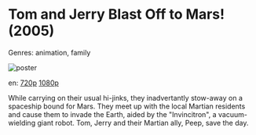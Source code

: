 # Tom and Jerry Blast Off to Mars! (2005)

Genres: animation, family

![poster](http://image.tmdb.org/t/p/w500/8C4cpDQLbjLpJhy8C3L7ak4Hw4F.jpg)

en:
  [720p](magnet:?xt=urn:btih:6a1b4da9d7276063449a3c114d053850581fdcd8&dn=Tom+and+Jerry+Blast+Off+to+Mars%21+%282005%29+720p+BrRip+x264+-+YIFY&tr=udp%3A%2F%2Ftracker.openbittorrent.com%3A80%2Fannounce&tr=udp%3A%2F%2Fglotorrents.pw%3A6969%2Fannounce&tr=udp%3A%2F%2Ftracker.openbittorrent.com%3A80%2Fannounce&tr=udp%3A%2F%2Ftracker.opentrackr.org%3A1337%2Fannounce&tr=udp%3A%2F%2Fzer0day.to%3A1337%2Fannounce&tr=udp%3A%2F%2Ftracker.coppersurfer.tk%3A6969%2Fannounce)
  [1080p](magnet:?xt=urn:btih:e49f53704d8feecfebbf690f78ad7cde642f3b10&dn=Tom+and+Jerry+Blast+Off+to+Mars%21+%282005%29+1080p+BrRip+x264+-+YIFY&tr=udp%3A%2F%2Ftracker.openbittorrent.com%3A80%2Fannounce&tr=udp%3A%2F%2Fglotorrents.pw%3A6969%2Fannounce&tr=udp%3A%2F%2Ftracker.openbittorrent.com%3A80%2Fannounce&tr=udp%3A%2F%2Ftracker.opentrackr.org%3A1337%2Fannounce&tr=udp%3A%2F%2Fzer0day.to%3A1337%2Fannounce&tr=udp%3A%2F%2Ftracker.coppersurfer.tk%3A6969%2Fannounce)
  


While carrying on their usual hi-jinks, they inadvertantly stow-away on a spaceship bound for Mars. They meet up with the local Martian residents and cause them to invade the Earth, aided by the "Invincitron", a vacuum-wielding giant robot. Tom, Jerry and their Martian ally, Peep, save the day.